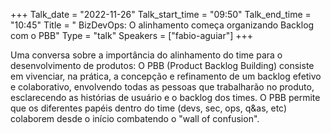 +++
Talk_date = "2022-11-26"
Talk_start_time = "09:50"
Talk_end_time = "10:45"
Title = " BizDevOps: O alinhamento começa organizando Backlog com o PBB"
Type = "talk"
Speakers = ["fabio-aguiar"]
+++

Uma conversa sobre a importância do alinhamento do time para o desenvolvimento de produtos: O PBB (Product Backlog Building) consiste em vivenciar, na prática, a concepção e refinamento de um backlog efetivo e colaborativo, envolvendo todas as pessoas que trabalharão no produto, esclarecendo as histórias de usuário e o backlog dos times. O PBB permite que os diferentes papéis dentro do time (devs, sec, ops, q&as, etc) colaborem desde o início combatendo o "wall of confusion".
